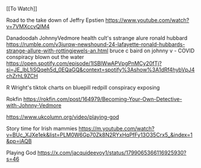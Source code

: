 [[To Watch]]

Road to the take down of Jeffry Epstien
https://www.youtube.com/watch?v=7VMXccvQIM4

Danadoodah JohnnyVedmore
health cult's sstrange alure ronald hubbard
https://rumble.com/v3jurqw-newshound-24-lafayette-ronald-hubbards-strange-allure-with-rottingjewels-an.html
bruce c baird on johnny v - COVID conspiracy blown out the water
https://open.spotify.com/episode/1lSBlWwAPVpgPnMCy20fTj?si=JE_lbL1iSQqeh5d_0EQaGQ&context=spotify%3Ashow%3A1dRf4hybVpJ4chZrhL9ZCH

R Wright's tiktok charts on bluepill redpill conspiracy exposing

Rokfin
https://rokfin.com/post/164979/Becoming-Your-Own-Detective-with-Johnny-Vedmore

https://www.ukcolumn.org/video/playing-god


Story time for Irish mammies
https://m.youtube.com/watch?v=BUc_XJXe1ek&list=PLM0W6Gp70Zk8N2RYxHqPfFy13O35Crx5_&index=1&pp=iAQB

Playing God 
https://x.com/jacquideevoy1/status/1799065366116925930?s=46


